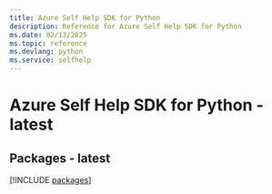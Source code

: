 ```yaml
---
title: Azure Self Help SDK for Python
description: Reference for Azure Self Help SDK for Python
ms.date: 02/13/2025
ms.topic: reference
ms.devlang: python
ms.service: selfhelp
---
```

# Azure Self Help SDK for Python - latest
## Packages - latest
[!INCLUDE [packages](self-help-index.md)]